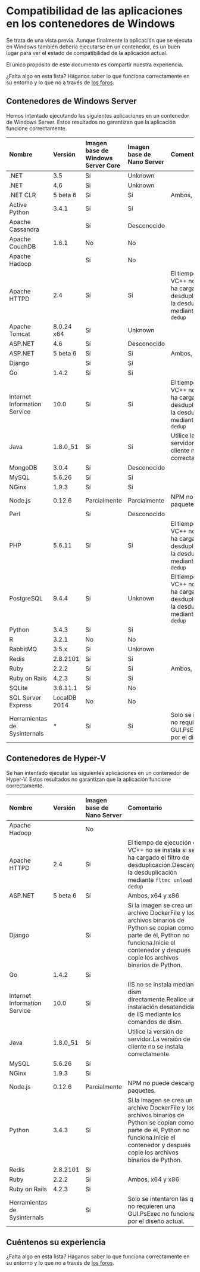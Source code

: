 # Compatibilidad de las aplicaciones en los contenedores de Windows

Se trata de una vista previa. Aunque finalmente la aplicación que se ejecuta en Windows también debería ejecutarse en un contenedor, es un buen lugar para ver el estado de compatibilidad de la aplicación actual.

El único propósito de este documento es compartir nuestra experiencia.

¿Falta algo en esta lista? Háganos saber lo que funciona correctamente en su entorno y lo que no a través de [los foros](https://social.msdn.microsoft.com/Forums/en-US/home?forum=windowscontainers).

## Contenedores de Windows Server

Hemos intentado ejecutando las siguientes aplicaciones en un contenedor de Windows Server. Estos resultados no garantizan que la aplicación funcione correctamente.

| **Nombre**| **Versión**| **Imagen base de Windows Server Core**| **Imagen base de Nano Server**| **Comentario**|
|:-----|:-----|:-----|:-----|:-----|
| .NET| 3.5| Sí| Unknown| |
| .NET| 4.6| Sí| Unknown| |
| .NET CLR| 5 beta 6| Sí| Sí| Ambos, x64 y x86|
| Active Python| 3.4.1| Sí| Sí| |
| Apache Cassandra| | Sí| Desconocido|
| Apache CouchDB| 1.6.1| No| No| |
| Apache Hadoop| | Sí| No| |
| Apache HTTPD| 2.4| Sí| Sí| El tiempo de ejecución de VC++ no se instala si se ha cargado el filtro de desduplicación.Descargar la desduplicación mediante `fltmc unload dedup`|
| Apache Tomcat| 8.0.24 x64| Sí| Unknown| |
| ASP.NET| 4.6| Sí| Desconocido| |
| ASP.NET| 5 beta 6| Sí| Sí| Ambos, x64 y x86|
| Django| | Sí| Sí| |
| Go| 1.4.2| Sí| Sí| |
| Internet Information Service| 10.0| Sí| Sí| El tiempo de ejecución de VC++ no se instala si se ha cargado el filtro de desduplicación.Descargar la desduplicación mediante `fltmc unload dedup`|
| Java| 1.8.0_51| Sí| Sí| Utilice la versión de servidor.La versión de cliente no se instala correctamente|
| MongoDB| 3.0.4| Sí| Desconocido| |
| MySQL| 5.6.26| Sí| Sí| |
| NGinx| 1.9.3| Sí| Sí| |
| Node.js| 0.12.6| Parcialmente| Parcialmente| NPM no puede descargar paquetes.|
| Perl| | Sí| Desconocido| |
| PHP| 5.6.11| Sí| Sí| El tiempo de ejecución de VC++ no se instala si se ha cargado el filtro de desduplicación.Descargar la desduplicación mediante `fltmc unload dedup`|
| PostgreSQL| 9.4.4| Sí| Unknown| El tiempo de ejecución de VC++ no se instala si se ha cargado el filtro de desduplicación.Descargar la desduplicación mediante `fltmc unload dedup`|
| Python| 3.4.3| Sí| Sí| |
| R| 3.2.1| No| No| |
| RabbitMQ| 3.5.x| Sí| Unknown| |
| Redis| 2.8.2101| Sí| Sí| |
| Ruby| 2.2.2| Sí| Sí| Ambos, x64 y x86|
| Ruby on Rails| 4.2.3| Sí| Sí| |
| SQLite| 3.8.11.1| Sí| No| |
| SQL Server Express| LocalDB 2014| No| No| |
| Herramientas de Sysinternals| *| Sí| Sí| Solo se intentaron las que no requieren una GUI.PsExec no funciona por el diseño actual|

## Contenedores de Hyper-V

Se han intentado ejecutar las siguientes aplicaciones en un contenedor de Hyper-V. Estos resultados no garantizan que la aplicación funcione correctamente.

| **Nombre**| **Versión**| **Imagen base de Nano Server**| **Comentario**|
|:-----|:-----|:-----|:-----|
| Apache Hadoop| | No| |
| Apache HTTPD| 2.4| Sí| El tiempo de ejecución de VC++ no se instala si se ha cargado el filtro de desduplicación.Descargar la desduplicación mediante `fltmc unload dedup`|
| ASP.NET| 5 beta 6| Sí| Ambos, x64 y x86|
| Django| | Sí| Si la imagen se crea un archivo DockerFile y los archivos binarios de Python se copian como parte de él, Python no funciona.Inicie el contenedor y después copie los archivos binarios de Python.|
| Go| 1.4.2| Sí| |
| Internet Information Service| 10.0| Sí| IIS no se instala mediante dism directamente.Realice una instalación desatendida de IIS mediante los comandos de dism.|
| Java| 1.8.0_51| Sí| Utilice la versión de servidor.La versión de cliente no se instala correctamente|
| MySQL| 5.6.26| Sí| |
| NGinx| 1.9.3| Sí| |
| Node.js| 0.12.6| Parcialmente| NPM no puede descargar paquetes.|
| Python| 3.4.3| Sí| Si la imagen se crea un archivo DockerFile y los archivos binarios de Python se copian como parte de él, Python no funciona.Inicie el contenedor y después copie los archivos binarios de Python.|
| Redis| 2.8.2101| Sí| |
| Ruby| 2.2.2| Sí| Ambos, x64 y x86|
| Ruby on Rails| 4.2.3| Sí| |
| Herramientas de Sysinternals| | Sí| Solo se intentaron las que no requieren una GUI.PsExec no funciona por el diseño actual.|

## Cuéntenos su experiencia

¿Falta algo en esta lista? Háganos saber lo que funciona correctamente en su entorno y lo que no a través de [los foros](https://social.msdn.microsoft.com/Forums/en-US/home?forum=windowscontainers).





